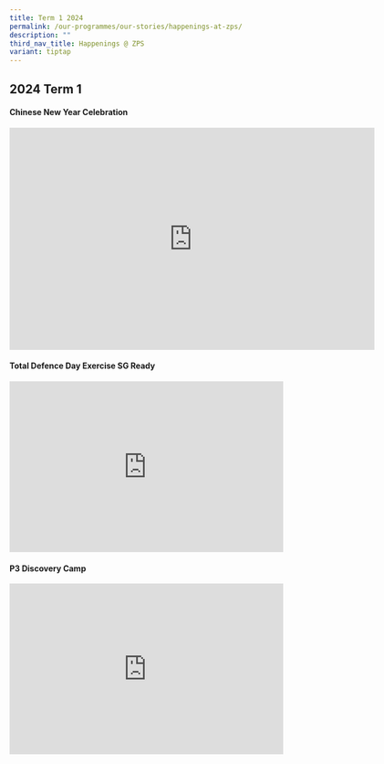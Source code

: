 ```yaml
---
title: Term 1 2024
permalink: /our-programmes/our-stories/happenings-at-zps/
description: ""
third_nav_title: Happenings @ ZPS
variant: tiptap
---
```

<h2>2024 Term 1</h2>
<h4><strong>Chinese New Year Celebration</strong></h4>
<div class="iframe-wrapper">
<iframe height="389" width="640" allowfullscreen="true" frameborder="0" src="https://docs.google.com/presentation/d/e/2PACX-1vSlUN7K73qNW2m0AIIhBkhPYnG1-xt_Y8EPOU4ePirj4MZbkj8mQ-eWUZ0Th6JiZg/embed?start=true&amp;loop=true&amp;delayms=30000"></iframe>
</div>
<h4><strong>Total Defence Day Exercise SG Ready</strong></h4>
<div class="iframe-wrapper">
<iframe height="299" width="480" allowfullscreen="true" frameborder="0" src="https://docs.google.com/presentation/d/e/2PACX-1vQ43H-qhQVrvxMJyhHty-bZLm7qrdXtT0y5DxwlEEokWC8L8qLtgvDAWqU1QFv8uzaPDy4vgqLCuE5M/embed?start=true&amp;loop=true&amp;delayms=10000"></iframe>
</div>
<h4><strong>P3 Discovery Camp</strong></h4>
<div class="iframe-wrapper">
<iframe height="299" width="480" allowfullscreen="true" frameborder="0" src="https://docs.google.com/presentation/d/e/2PACX-1vQ4V4tsgm_6CbC0Rbl-lTpqRfCcOXnE3UW430SVaRaHQQj6DGF_cpfbdsTQGKx6g5xB_Iqyf6Mt7u-1/embed?start=true&amp;loop=true&amp;delayms=10000"></iframe>
</div>
<p></p>